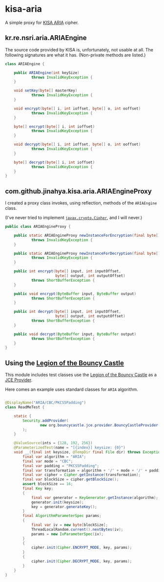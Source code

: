 # kisa-aria

A simple proxy for [KISA ARIA](https://seed.kisa.or.kr/kisa/algorithm/EgovAriaInfo.do) cipher.

## kr.re.nsri.aria.ARIAEngine

The source code provided by KISA is, unfortunately, not usable at all. The following signatures are what it has. (Non-private methods are listed.)

```java
class ARIAEngine {

    public ARIAEngine(int keySize)
            throws InvalidKeyException {
    }

    void setKey(byte[] masterKey)
            throws InvalidKeyException {
    }

    void encrypt(byte[] i, int ioffset, byte[] o, int ooffset)
            throws InvalidKeyException {
    }

    byte[] encrypt(byte[] i, int ioffset)
            throws InvalidKeyException {
    }

    void decrypt(byte[] i, int ioffset, byte[] o, int ooffset)
            throws InvalidKeyException {
    }

    byte[] decrypt(byte[] i, int ioffset)
            throws InvalidKeyException {
    }
}
```

## com.github.jinahya.kisa.aria.ARIAEngineProxy

I created a proxy class invokes, using reflection, methods of the `ARIAEngine` class.

(I've never tried to implement [`javax.crypto.Cipher`](https://docs.oracle.com/en/java/javase/21/docs/api/java.base/javax/crypto/Cipher.html), and I will never.)

```java
public class ARIAEngineProxy {

    public static ARIAEngineProxy newInstanceForEncryption(final byte[] key)
            throws InvalidKeyException {
    }

    public static ARIAEngineProxy newInstanceForDecryption(final byte[] key)
            throws InvalidKeyException {
    }

    public int encrypt(byte[] input, int inputOffset,
                       byte[] output, int outputOffset)
            throws ShortBufferException {
    }

    public void encrypt(ByteBuffer input, ByteBuffer output)
            throws ShortBufferException {
    }

    public int decrypt(byte[] input, int inputOffset,
                       byte[] output, int outputOffset)
            throws ShortBufferException {
    }

    public void decrypt(ByteBuffer input, ByteBuffer output)
            throws ShortBufferException {
    }
}
```

## Using the [Legion of the Bouncy Castle](https://www.bouncycastle.org/java.html)

This module includes test classes use the [Legion of the Bouncy Castle](https://www.bouncycastle.org/java.html) as a [JCE Provider](https://docs.oracle.com/en/java/javase/21/docs/api/java.base/java/security/Provider.html).

Here comes an example uses standard classes for `ARIA` algorithm.

```java

@DisplayName("ARIA/CBC/PKCS5Padding")
class ReadMeTest {

    static {
        Security.addProvider(
                new org.bouncycastle.jce.provider.BouncyCastleProvider()
        );
    }

    @ValueSource(ints = {128, 192, 256})
    @ParameterizedTest(name = "[{index}] keysize: {0}")
    void __(final int keysize, @TempDir final File dir) throws Exception {
        final var algorithm = "ARIA";
        final var mode = "CBC";
        final var padding = "PKCS5Padding";
        final var transformation = algorithm + '/' + mode + '/' + padding;
        final var cipher = Cipher.getInstance(transformation);
        final var blockSize = cipher.getBlockSize();
        assert blockSize == 16;
        final Key key;
        {
            final var generator = KeyGenerator.getInstance(algorithm);
            generator.init(keysize);
            key = generator.generateKey();
        }
        final AlgorithmParameterSpec params;
        {
            final var iv = new byte[blockSize];
            ThreadLocalRandom.current().nextBytes(iv);
            params = new IvParameterSpec(iv);
        }
        {
            cipher.init(Cipher.ENCRYPT_MODE, key, params);
        }
        {
            cipher.init(Cipher.DECRYPT_MODE, key, params);
        }
    }
}
```
